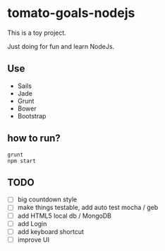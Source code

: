 # tomato-goals-nodejs

This is a toy project.

Just doing for fun and learn NodeJs.

## Use
- Sails
- Jade
- Grunt
- Bower
- Bootstrap

## how to run?
```
grunt
npm start
```

## TODO
- [ ] big countdown style
- [ ] make things testable, add auto test mocha / geb
- [ ] add HTML5 local db / MongoDB
- [ ] add Login
- [ ] add keyboard shortcut
- [ ] improve UI
